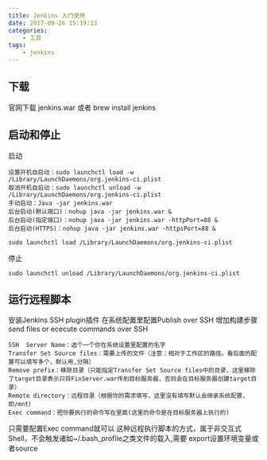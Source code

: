 ```yaml
---
title: Jenkins 入门使用
date: 2017-09-26 15:19:13
categories:
    - 工具
tags:
    - jenkins
---
```


## 下载
官网下载 jenkins.war
或者 brew install jenkins

## 启动和停止
启动
```
设置开机自启动：sudo launchctl load -w /Library/LaunchDaemons/org.jenkins-ci.plist
取消开机自启动：sudo launchctl unload -w /Library/LaunchDaemons/org.jenkins-ci.plist
手动启动：Java -jar jenkins.war
后台启动(默认端口)：nohup java -jar jenkins.war &
后台启动(指定端口)：nohup java -jar jenkins.war -httpPort=88 &
后台启动(HTTPS)：nohup java -jar jenkins.war -httpsPort=88 &

sudo launchctl load /Library/LaunchDaemons/org.jenkins-ci.plist
```

停止
```
sudo launchctl unload /Library/LaunchDaemons/org.jenkins-ci.plist
```

## 运行远程脚本
安装Jenkins SSH plugin插件
在系统配置里配置Publish over SSH
增加构建步骤send files or ececute commands over SSH
```
SSH  Server Name：选个一个你在系统设置里配置的名字
Transfer Set Source files：需要上传的文件（注意：相对于工作区的路径。看后面的配置可以填写多个，默认用,分隔）
Remove prefix：移除目录（只能指定Transfer Set Source files中的目录，这里移除了target目录表示只将FinServer.war传到目标服务器，否则会在目标服务器创建target目录）
Remote directory：远程目录（根据你的需求填写，这里没有填写默认会继承系统配置，即/mnt）
Exec command：把你要执行的命令写在里面(这里的命令是在目标服务器上执行的)
```
只需要配置Exec command就可以
这种远程执行脚本的方式，属于非交互式Shell，不会触发诸如~/.bash_profile之类文件的载入,需要 export设置环境变量或者source <profile>



